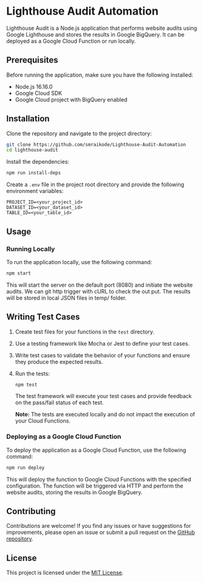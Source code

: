 # Lighthouse Audit Automation

Lighthouse Audit is a Node.js application that performs website audits using Google Lighthouse and stores the results in Google BigQuery. It can be deployed as a Google Cloud Function or run locally.

## Prerequisites

Before running the application, make sure you have the following installed:

- Node.js 16.16.0
- Google Cloud SDK
- Google Cloud project with BigQuery enabled

## Installation

Clone the repository and navigate to the project directory:

```bash
git clone https://github.com/smraikode/Lighthouse-Audit-Automation
cd lighthouse-audit
```

Install the dependencies:

```bash
npm run install-deps
```

Create a `.env` file in the project root directory and provide the following environment variables:

```dotenv
PROJECT_ID=<your_project_id>
DATASET_ID=<your_dataset_id>
TABLE_ID=<your_table_id>
```

## Usage

### Running Locally

To run the application locally, use the following command:

```bash
npm start
```
This will start the server on the default port (8080) and initiate the website audits.
We can git http trigger with cURL to check the out put.
The results will be stored in local JSON files in temp/ folder.

## Writing Test Cases

1. Create test files for your functions in the `test` directory.

2. Use a testing framework like Mocha or Jest to define your test cases.

3. Write test cases to validate the behavior of your functions and ensure they produce the expected results.

4. Run the tests:

   ```bash
   npm test
   ```

   The test framework will execute your test cases and provide feedback on the pass/fail status of each test.

   **Note:** The tests are executed locally and do not impact the execution of your Cloud Functions.

### Deploying as a Google Cloud Function

To deploy the application as a Google Cloud Function, use the following command:

```bash
npm run deploy
```

This will deploy the function to Google Cloud Functions with the specified configuration. The function will be triggered via HTTP and perform the website audits, storing the results in Google BigQuery.

## Contributing

Contributions are welcome! If you find any issues or have suggestions for improvements, please open an issue or submit a pull request on the [GitHub repository](https://github.com/smraikode/Lighthouse-Audit-Automation).

## License

This project is licensed under the [MIT License](LICENSE).